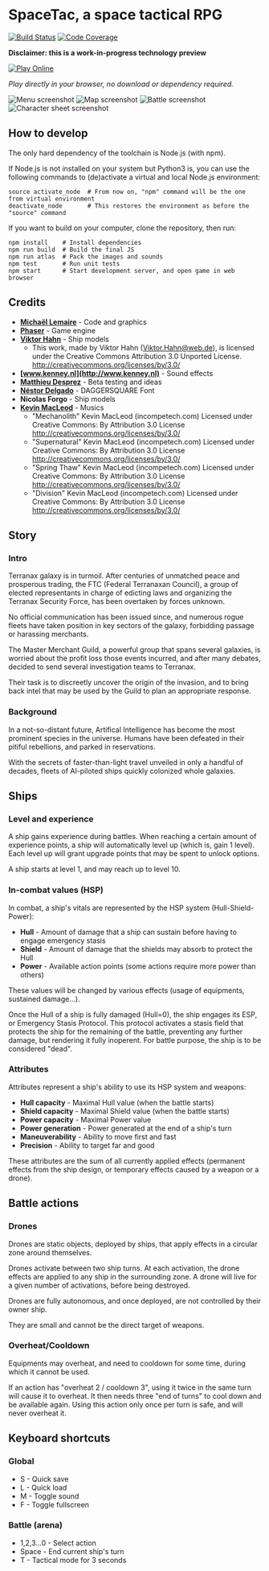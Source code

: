 # SpaceTac, a space tactical RPG

[![Build Status](https://travis-ci.org/thunderk/spacetac.svg?branch=master)](https://travis-ci.org/thunderk/spacetac)
[![Code Coverage](https://codecov.io/gh/thunderk/spacetac/branch/master/graph/badge.svg)](https://codecov.io/gh/thunderk/spacetac)

**Disclaimer: this is a work-in-progress technology preview**

[![Play Online](https://thunderk.net/spacetac/play.svg)](https://thunderk.net/spacetac/)

*Play directly in your browser, no download or dependency required.*

![Menu screenshot](docs/shot_menu.jpg "Main menu")
![Map screenshot](docs/shot_map.jpg "Star system map")
![Battle screenshot](docs/shot_battle.jpg "Battle")
![Character sheet screenshot](docs/shot_character.jpg "Character sheet")

## How to develop

The only hard dependency of the toolchain is Node.js (with npm).

If Node.js is not installed on your system but Python3 is, you can use the following commands to (de)activate a virtual
and local Node.js environment:

    source activate_node  # From now on, "npm" command will be the one from virtual environment
    deactivate_node       # This restores the environment as before the "source" command

If you want to build on your computer, clone the repository, then run:

    npm install    # Install dependencies
    npm run build  # Build the final JS
    npm run atlas  # Pack the images and sounds
    npm test       # Run unit tests
    npm start      # Start development server, and open game in web browser

## Credits

* **[Michaël Lemaire](https://thunderk.net/)** - Code and graphics
* **[Phaser](http://phaser.io)** - Game engine
* **[Viktor Hahn](https://opengameart.org/content/spaceships-6)** - Ship models
    * This work, made by Viktor Hahn (Viktor.Hahn@web.de), is licensed under the Creative Commons Attribution 3.0 Unported License. http://creativecommons.org/licenses/by/3.0/
* **[www.kenney.nl](http://www.kenney.nl)** - Sound effects
* **[Matthieu Desprez](https://github.com/edistra)** - Beta testing and ideas
* **[Néstor Delgado](http://www.1001fonts.com/daggersquare-font.html)** - DAGGERSQUARE Font
* **Nicolas Forgo** - Ship models
* **[Kevin MacLeod](http://www.incompetech.com/)** - Musics
    * "Mechanolith" Kevin MacLeod (incompetech.com)
    Licensed under Creative Commons: By Attribution 3.0 License
    http://creativecommons.org/licenses/by/3.0/
    * "Supernatural" Kevin MacLeod (incompetech.com)
    Licensed under Creative Commons: By Attribution 3.0 License
    http://creativecommons.org/licenses/by/3.0/
    * "Spring Thaw" Kevin MacLeod (incompetech.com)
    Licensed under Creative Commons: By Attribution 3.0 License
    http://creativecommons.org/licenses/by/3.0/
    * "Division" Kevin MacLeod (incompetech.com)
    Licensed under Creative Commons: By Attribution 3.0 License
    http://creativecommons.org/licenses/by/3.0/

## Story

### Intro

Terranax galaxy is in turmoil. After centuries of unmatched peace and prosperous trading,
the FTC (Federal Terranaxan Council), a group of elected representants in charge of edicting
laws and organizing the Terranax Security Force, has been overtaken by forces unknown.

No official communication has been issued since, and numerous rogue fleets have taken position
in key sectors of the galaxy, forbidding passage or harassing merchants.

The Master Merchant Guild, a powerful group that spans several galaxies, is worried about
the profit loss those events incurred, and after many debates, decided to send several
investigation teams to Terranax.

Their task is to discreetly uncover the origin of the invasion, and to bring back intel that
may be used by the Guild to plan an appropriate response.

### Background

In a not-so-distant future, Artifical Intelligence has become the most prominent species in the
universe. Humans have been defeated in their pitiful rebellions, and parked in reservations.

With the secrets of faster-than-light travel unveiled in only a handful of decades, fleets of
AI-piloted ships quickly colonized whole galaxies.

## Ships

### Level and experience

A ship gains experience during battles. When reaching a certain amount of experience points,
a ship will automatically level up (which is, gain 1 level). Each level up will grant
upgrade points that may be spent to unlock options.

A ship starts at level 1, and may reach up to level 10.

### In-combat values (HSP)

In combat, a ship's vitals are represented by the HSP system (Hull-Shield-Power):

* **Hull** - Amount of damage that a ship can sustain before having to engage emergency stasis
* **Shield** - Amount of damage that the shields may absorb to protect the Hull
* **Power** - Available action points (some actions require more power than others)

These values will be changed by various effects (usage of equipments, sustained damage...).

Once the Hull of a ship is fully damaged (Hull=0), the ship engages its ESP, or Emergency
Stasis Protocol. This protocol activates a stasis field that protects the ship for the
remaining of the battle, preventing any further damage, but rendering it fully inoperent.
For battle purpose, the ship is to be considered "dead".

### Attributes

Attributes represent a ship's ability to use its HSP system and weapons:

* **Hull capacity** - Maximal Hull value (when the battle starts)
* **Shield capacity** - Maximal Shield value (when the battle starts)
* **Power capacity** - Maximal Power value
* **Power generation** - Power generated at the end of a ship's turn
* **Maneuverability** - Ability to move first and fast
* **Precision** - Ability to target far and good

These attributes are the sum of all currently applied effects (permanent effects from the ship design,
or temporary effects caused by a weapon or a drone).

## Battle actions

### Drones

Drones are static objects, deployed by ships, that apply effects in a circular zone around themselves.

Drones activate between two ship turns. At each activation, the drone effects are applied to any ship
in the surrounding zone. A drone will live for a given number of activations, before being destroyed.

Drones are fully autonomous, and once deployed, are not controlled by their owner ship.

They are small and cannot be the direct target of weapons.

### Overheat/Cooldown

Equipments may overheat, and need to cooldown for some time, during which it cannot be used.

If an action has "overheat 2 / cooldown 3", using it twice in the same turn will cause it to
overheat. It then needs three "end of turns" to cool down and be available again. Using this action
only once per turn is safe, and will never overheat it.

## Keyboard shortcuts

### Global

* S - Quick save
* L - Quick load
* M - Toggle sound
* F - Toggle fullscreen

### Battle (arena)

* 1,2,3...0 - Select action
* Space - End current ship's turn
* T - Tactical mode for 3 seconds
